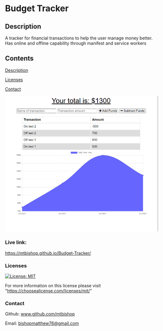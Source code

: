 

  # Budget Tracker

  ## Description

  A tracker for financial transactions to help the user manage money better. Has online and offline capability through manifest and service workers

  ## Contents

  [Description](#description)

  [Licenses](#licenses)

  [Contact](#contact)

![demo-image](https://github.com/mtbishop/Budget-Tracker/blob/main/public/images/demo-image1.PNG?raw=true)

  ### Live link:
  
https://mtbishop.github.io/Budget-Tracker/


  ### Licenses
  [![License: MIT](https://img.shields.io/badge/License-MIT-yellow.svg)](https://opensource.org/licenses/MIT)
  
  For more information on this license please visit "https://choosealicense.com/licenses/mit/"

  ### Contact

  Github: www.github.com/mtbishop

  Email:
  bishopmatthew76@gmail.com

